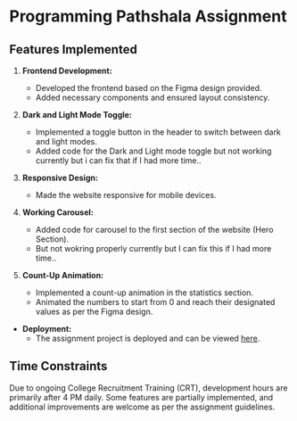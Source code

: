 # Programming Pathshala Assignment

## Features Implemented

1. **Frontend Development:**
   - Developed the frontend based on the Figma design provided.
   - Added necessary components and ensured layout consistency.

2. **Dark and Light Mode Toggle:**
   - Implemented a toggle button in the header to switch between dark and light modes.
   - Added code for the Dark and Light mode toggle but not working currently but i can fix that if I had more time..

3. **Responsive Design:**
   - Made the website responsive for mobile devices.

4. **Working Carousel:**
   - Added code for carousel to the first section of the website (Hero Section).
   - But not wokring properly currently but I can fix this if I had more time..

5. **Count-Up Animation:**
   - Implemented a count-up animation in the statistics section.
   - Animated the numbers to start from 0 and reach their designated values as per the Figma design.


- **Deployment:**
  - The assignment project is deployed and can be viewed [here](https://programming-pathshala-assignment-virendra-kumar.vercel.app/).

## Time Constraints

Due to ongoing College Recruitment Training (CRT), development hours are primarily after 4 PM daily. Some features are partially implemented, and additional improvements are welcome as per the assignment guidelines.
